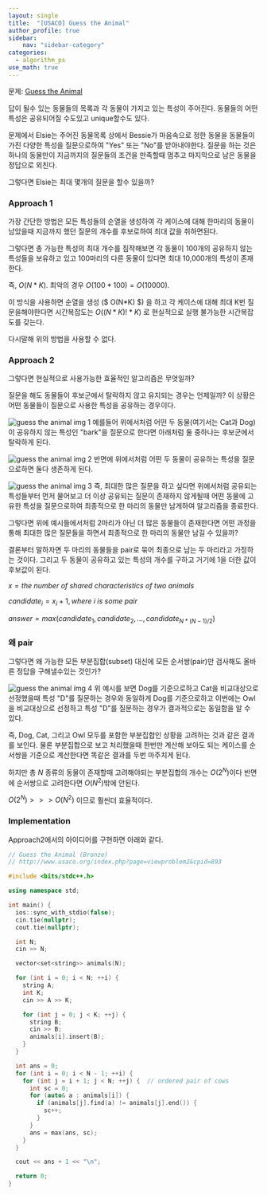 ```yaml
---
layout: single
title:  "[USACO] Guess the Animal"
author_profile: true
sidebar:
    nav: "sidebar-category"
categories:
  - algorithm_ps
use_math: true
---
```


문제: [Guess the Animal](http://www.usaco.org/index.php?page=viewproblem2&cpid=893)

답이 될수 있는 동물들의 목록과 각 동물이 가지고 있는 특성이 주어진다. 동물들의 어떤 특성은 공유되어질 수도있고 unique할수도 있다.

문제에서 Elsie는 주어진 동물목록 상에서 Bessie가 마음속으로 정한 동물을 동물들이 가진 다양한 특성을 질문으로하여 "Yes" 또는 "No"를 받아내야한다. 질문을 하는 것은 하나의 동물만이 지금까지의 질문들의 조건을 만족할때 멈추고 마지막으로 남은 동물을 정답으로 외친다. 

그렇다면 Elsie는 최대 몇개의 질문을 할수 있을까?

### Approach 1
가장 간단한 방법은 모든 특성들의 순열을 생성하여 각 케이스에 대해 한마리의 동물이 남았을때 지금까지 했던 질문의 개수를 후보로하여 최대 값을 취하면된다. 

그렇다면 총 가능한 특성의 최대 개수를 짐작해보면 각 동물이 100개의 공유하지 않는 특성들을 보유하고 있고 100마리의 다른 동물이 있다면 최대 10,000개의 특성이 존재한다. 

즉, $O(N*K)$. 최악의 경우 $O(100*100) = O(10000)$.

이 방식을 사용하면 순열을 생성 ($ O(N*K) $) 을 하고 각 케이스에 대해 최대 K번 질문을해야한다면 시간복잡도는 $O((N*K)!*K)$ 로 현실적으로 실행 불가능한 시간복잡도를 갖는다.

다시말해 위의 방법을 사용할 수 없다.

### Approach 2
그렇다면 현실적으로 사용가능한 효율적인 알고리즘은 무엇일까?

질문을 해도 동물들이 후보군에서 탈락하지 않고 유지되는 경우는 언제일까? 이 상황은 어떤 동물들이 질문으로 사용한 특성을 공유하는 경우이다.

![guess the animal img 1](/assets/image/algorithm_ps/guess_the_animal/guess_the_animal_img_1.png)
예를들어 위에서처럼 어떤 두 동물(여기서는 Cat과 Dog)이 공유하지 않는 특성인 "bark"을 질문으로 한다면 아래처럼 둘 중하나는 후보군에서 탈락하게 된다.

![guess the animal img 2](/assets/image/algorithm_ps/guess_the_animal/guess_the_animal_img_2.png)
반면에 위에서처럼 어떤 두 동물이 공유하는 특성을 질문으로하면 둘다 생존하게 된다.

![guess the animal img 3](/assets/image/algorithm_ps/guess_the_animal/guess_the_animal_img_3.png)
즉, 최대한 많은 질문을 하고 싶다면 위에서처럼 공유되는 특성들부터 먼저 물어보고 더 이상 공유되는 질문이 존재하지 않게될때 어떤 동물에 고유한 특성을 질문으로하여 최종적으로 한 마리의 동물만 남게하여 알고리즘을 종료한다. 

그렇다면 위에 예시들에서처럼 2마리가 아닌 더 많은 동물들이 존재한다면 어떤 과정을 통해 최대한 많은 질문들을 하면서 최종적으로 한 마리의 동물만 남길 수 있을까?

결론부터 말하자면 두 마리의 동물들을 pair로 묶어 최종으로 남는 두 마리라고 가정하는 것이다. 그리고 두 동물이 공유하고 있는 특성의 개수를 구하고 거기에 1을 더한 값이 후보값이 된다.

$x=the\ number\ of\ shared\ characteristics\ of\ two\ animals$

$candidate_{i}=x_{i}+1, where\ i\ is\ some\ pair$

$answer=max({candidate_{1}, candidate_{2}, ..., candidate_{N*(N-1)/2}})$

### 왜 pair
그렇다면 왜 가능한 모든 부분집합(subset) 대신에 모든 순서쌍(pair)만 검사해도 올바른 정답을 구해낼수있는 것인가?

![guess the animal img 4](/assets/image/algorithm_ps/guess_the_animal/guess_the_animal_img_4.png)
위 예시를 보면 Dog를 기준으로하고 Cat을 비교대상으로 선정했을때 특성 "D"를 질문하는 경우와 동일하게 Dog를 기준으로하고 이번에는 Owl을 비교대상으로 선정하고 특성 "D"를 질문하는 경우가 결과적으로는 동일함을 알 수 있다. 

즉, Dog, Cat, 그리고 Owl 모두를 포함한 부분집합인 상황을 고려하는 것과 같은 결과를 보인다. 물론 부분집합으로 보고 처리했을때 한번만 계산해 보아도 되는 케이스를 순서쌍을 기준으로 계산한다면 똑같은 결과를 두번 마주치게 된다.

하지만 총 $N$ 종류의 동물이 존재할때 고려해야되는 부분집합의 개수는 $O(2^N)$이다 반면에 순서쌍으로 고려한다면 $O(N^2)$밖에 안된다.

$O(2^N) >>> O(N^2)$ 이므로 훨씬더 효율적이다. 

### Implementation
Approach2에서의 아이디어를 구현하면 아래와 같다.

```cpp
// Guess the Animal (Bronze)
// http://www.usaco.org/index.php?page=viewproblem2&cpid=893

#include <bits/stdc++.h>

using namespace std;

int main() {
  ios::sync_with_stdio(false);
  cin.tie(nullptr);
  cout.tie(nullptr);

  int N;
  cin >> N;

  vector<set<string>> animals(N);

  for (int i = 0; i < N; ++i) {
    string A;
    int K;
    cin >> A >> K;

    for (int j = 0; j < K; ++j) {
      string B;
      cin >> B;
      animals[i].insert(B);
    }
  }

  int ans = 0;
  for (int i = 0; i < N - 1; ++i) {
    for (int j = i + 1; j < N; ++j) {  // ordered pair of cows
      int sc = 0;
      for (auto& a : animals[i]) {
        if (animals[j].find(a) != animals[j].end()) {
          sc++;
        }
      }
      ans = max(ans, sc);
    }
  }

  cout << ans + 1 << "\n";

  return 0;
}
```